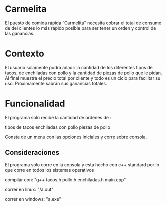 # Carmelita
El puesto de comida rápida “Carmelita" necesita cobrar el total de consumo de del clientes lo más rápido posible para ser tener un orden y control de las ganancias. 

# Contexto

El usuario solamente podrá añadir la cantidad de los diferentes tipos de tacos, de enchiladas con pollo y la cantidad de piezas de pollo que le pidan. Al final muestra el precio total por cliente y todo es un ciclo para facilitar su uso. Próximamente sabrán sus ganancias totales.

# Funcionalidad
El programa solo recibe la cantidad de ordenes de :

  tipos de tacos
  enchiladas con pollo 
  piezas de pollo  
  
Consta de un menu con las opciones iniciales y corre sobre consola.

## Consideraciones
El programa solo corre en la consola y esta hecho con c++ standard por lo que corre en todos los sistemas operativos

compilar con:
    "g++ tacos.h pollo.h enchiladas.h main.cpp"
    
 correr en linux:
      "/a.out"
      
 correr en windows:
      "a.exe"
